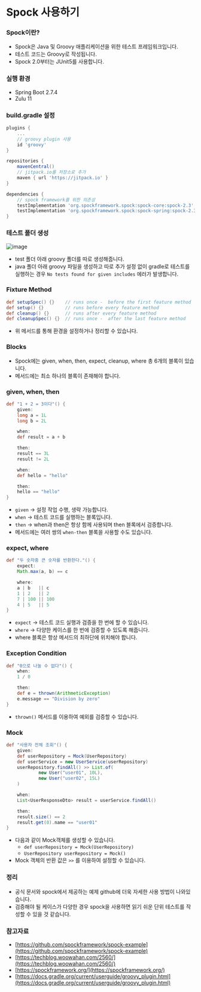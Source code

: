 # Spock 사용하기

### Spock이란?

- Spock은 Java 및 Groovy 애플리케이션을 위한 테스트 프레임워크입니다.
- 테스트 코드는 Groovy로 작성됩니다.
- Spock 2.0부터는 JUnit5를 사용합니다.

### 실행 환경

- Spring Boot 2.7.4
- Zulu 11

### build.gradle 설정

```groovy
plugins {
    ...
    // groovy plugin 사용
    id 'groovy'
}

repositories {
    mavenCentral()
    // jitpack.io를 저장소로 추가
    maven { url 'https://jitpack.io' }
}

dependencies {
    // spock framework를 위한 의존성
    testImplementation 'org.spockframework.spock:spock-core:spock-2.3'
    testImplementation 'org.spockframework.spock:spock-spring:spock-2.3'
}
```

### 테스트 폴더 생성

![image](https://user-images.githubusercontent.com/58586537/193458707-c673cbfa-754f-4b2f-89ea-0abdb2b03c5b.png)

- test 폴더 아래 groovy 폴더를 따로 생성해줍니다.
- java 폴더 아래 groovy 파일을 생성하고 따로 추가 설정 없이  gradle로 테스트를 실행하는 경우 `No tests found for given includes` 에러가 발생합니다.

### Fixture Method

```groovy
def setupSpec() {}    // runs once -  before the first feature method
def setup() {}        // runs before every feature method
def cleanup() {}      // runs after every feature method
def cleanupSpec() {}  // runs once -  after the last feature method
```

- 위 메서드를 통해 환경을 설정하거나 정리할 수 있습니다.

### Blocks

- Spock에는 given, when, then, expect, cleanup, where 총 6개의 블록이 있습니다.
- 메서드에는 최소 하나의 블록이 존재해야 합니다.

### given, when, then

```groovy
def "1 + 2 = 3이다"() {
    given:
    long a = 1L
    long b = 2L

    when:
    def result = a + b

    then:
    result == 3L
    result != 2L

    when:
    def hello = "hello"

    then:
    hello == "hello"
}
```

- `given` → 설정 작업 수행, 생략 가능합니다.
- `when` → 테스트 코드를 실행하는 블록입니다.
- `then` → when과 then은 항상 함께 사용되며 then 블록에서 검증합니다.
- 메서드에는 여러 쌍의 `when-then` 블록을 사용할 수도 있습니다.

### expect, where

```groovy
def "두 숫자중 큰 숫자를 반환한다."() {
    expect:
    Math.max(a, b) == c

    where:
    a | b   || c
    1 | 2   || 2
    7 | 100 || 100
    4 | 5   || 5
}
```

- `expect` → 테스트 코드 실행과 검증을 한 번에 할 수 있습니다.
- `where` → 다양한 케이스를 한 번에 검증할 수 있도록 해줍니다.
- where 블록은 항상 메서드의 최하단에 위치해야 합니다.

### Exception Condition

```groovy
def "0으로 나눌 수 없다"() {
    when:
    1 / 0

    then:
    def e = thrown(ArithmeticException)
    e.message == "Division by zero"
}
```

- `thrown()` 메서드를 이용하여 예외를 검증할 수 있습니다.

### Mock

```groovy
def "사용자 전체 조회"() {
    given:
    def userRepository = Mock(UserRepository)
    def userService = new UserService(userRepository)
    userRepository.findAll() >> List.of(
            new User("user01", 10L),
            new User("user02", 15L)
    )

    when:
    List<UserResponseDto> result = userService.findAll()

    then:
    result.size() == 2
    result.get(0).name == "user01"
}
```

- 다음과 같이 Mock객체를 생성할 수 있습니다.
    - `def userRepository = Mock(UserRepository)`
    - `UserRepository userRepository = Mock()`
- Mock 객체의 반환 값은 `>>` 를 이용하여 설정할 수 있습니다.

### 정리

- 공식 문서와 spock에서 제공하는 예제 github에 더욱 자세한 사용 방법이 나와있습니다.
- 검증해야 될 케이스가 다양한 경우 spock을 사용하면 읽기 쉬운 단위 테스트를 작성할 수 있을 것 같습니다.

### 참고자료

- [https://github.com/spockframework/spock-example](https://github.com/spockframework/spock-example)
- [https://techblog.woowahan.com/2560/](https://techblog.woowahan.com/2560/)
- [https://spockframework.org/](https://spockframework.org/)
- [https://docs.gradle.org/current/userguide/groovy_plugin.html](https://docs.gradle.org/current/userguide/groovy_plugin.html)
